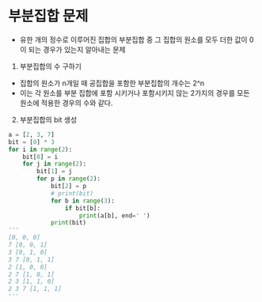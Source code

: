# 부분집합 문제
- 유한 개의 정수로 이루어진 집합의 부분집합 중
그 집합의 원소를 모두 더한 값이 0이 되는 경우가 있는지 알아내는 문제

1. 부분집합의 수 구하기
- 집합의 원소가 n개일 때 공집합을 포함한 부분집합의 개수는 2^n
- 이는 각 원소를 부분 집합에 포함 시키거나 포함시키지 않는 2가지의 경우를 모든 원소에 적용한 경우의 수와 같다.

2. 부분집합의 bit 생성
```py
a = [2, 3, 7]
bit = [0] * 3
for i in range(2):
    bit[0] = i
    for j in range(2):
        bit[1] = j
        for p in range(2):
            bit[2] = p
            # print(bit)
            for b in range(3):
                if bit[b]:
                    print(a[b], end=' ')
            print(bit)
'''
[0, 0, 0]
7 [0, 0, 1]
3 [0, 1, 0]
3 7 [0, 1, 1]
2 [1, 0, 0]
2 7 [1, 0, 1]
2 3 [1, 1, 0]
2 3 7 [1, 1, 1]
'''
```